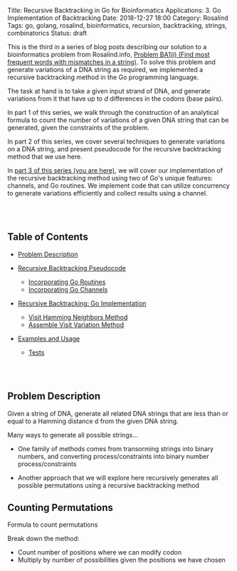 Title: Recursive Backtracking in Go for Bioinformatics Applications: 3. Go Implementation of Backtracking
Date: 2018-12-27 18:00
Category: Rosalind
Tags: go, golang, rosalind, bioinformatics, recursion, backtracking, strings, combinatorics
Status: draft

This is the third in a series of blog posts describing our
solution to a bioinformatics problem from Rosalind.info,
[Problem BA1(i) (Find most frequent words with mismatches
in a string)](http://rosalind.info/problems/ba1i/).
To solve this problem and generate variations of a DNA string
as required, we implemented a recursive backtracking method
in the Go programming language.

The task at hand is to take a given input strand of DNA,
and generate variations from it that have up to $d$ differences
in the codons (base pairs). 

In part 1 of this series, we walk through the
construction of an analytical formula to count the number
of variations of a given DNA string that can be generated,
given the constraints of the problem.

In part 2 of this series, we cover several techniques to
generate variations on a DNA string, and present pseudocode
for the recursive backtracking method that we use here.

In [part 3 of this series (you are here)](#toc), we will cover our implementation
of the recursive backtracking method using two of Go's
unique features: channels, and Go routines. We implement
code that can utilize concurrency to generate variations
efficiently and collect results using a channel.

<br />
<br />

<a name="toc"></a>
## Table of Contents

* [Problem Description](#problem-descr)

* [Recursive Backtracking Pseudocode](#backtracking)
    * [Incorporating Go Routines](#go-routines)
    * [Incorporating Go Channels](#channels)

* [Recursive Backtracking: Go Implementation](#backtracking)
    * [Visit Hamming Neighbors Method](#visit-hamming)
    * [Assemble Visit Variation Method](#assemble-visit)

* [Examples and Usage](#examples)
    * [Tests](#tests)

<br />
<br />

<a name="problem-descr"></a>
## Problem Description

Given a string of DNA, generate all related DNA strings that are
less than or equal to a Hamming distance d from the given DNA
string.

Many ways to generate all possible strings...

* One family of methods comes from transorming strings into binary numbers,
  and converting process/constraints into binary number process/constraints

* Another approach that we will explore here recursively generates all possible
  permutations using a recursive backtracking method

## Counting Permutations

Formula to count permutations

Break down the method:

* Count number of positions where we can modify codon
* Multiply by number of possibilities given the positions we have chosen



